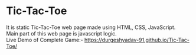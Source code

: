 # Tic-Tac-Toe
It is static Tic-Tac-Toe web page made using  HTML,  CSS,  JavaScript.<br>
Main part of this web page is javascript logic.<br>
Live Demo of Complete Game:- https://durgeshyadav-91.github.io/Tic-Tac-Toe/
